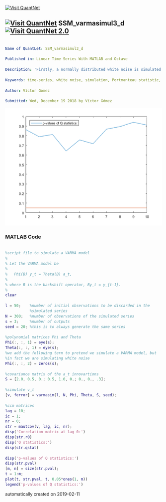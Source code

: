 [<img src="https://github.com/QuantLet/Styleguide-and-FAQ/blob/master/pictures/banner.png" width="888" alt="Visit QuantNet">](http://quantlet.de/)

## [<img src="https://github.com/QuantLet/Styleguide-and-FAQ/blob/master/pictures/qloqo.png" alt="Visit QuantNet">](http://quantlet.de/) **SSM_varmasimul3_d** [<img src="https://github.com/QuantLet/Styleguide-and-FAQ/blob/master/pictures/QN2.png" width="60" alt="Visit QuantNet 2.0">](http://quantlet.de/)

```yaml

Name of QuantLet: SSM_varmasimul3_d

Published in: Linear Time Series With MATLAB and Octave

Description: 'Firstly, a normally distributed white noise is simulated. Then, the Portmanteau statistic is computed for several lags.'

Keywords: time-series, white noise, simulation, Portmanteau statistic, p-values

Author: Víctor Gómez

Submitted: Wed, December 19 2018 by Víctor Gómez


```

![Picture1](qmst.png)

### MATLAB Code
```matlab

%script file to simulate a VARMA model
%
% Let the VARMA model be
%
%   Phi(B) y_t = Theta(B) a_t,
%
% where B is the backshift operator, By_t = y_{t-1}.
%
clear

l = 50;    %number of initial observations to be discarded in the
           %simulated series
N = 300;   %number of observations of the simulated series
s = 3;     %number of outputs
seed = 20; %this is to always generate the same series

%polynomial matrices Phi and Theta
Phi(:, :, 1) = eye(s);
Theta(:, :, 1) = eye(s);
%we add the following term to pretend we simulate a VARMA model, but
%in fact we are simulating white noise
Phi(:, :, 2) = zeros(s);

%covariance matrix of the a_t innovartions
S = [2.0, 0.5, 0.; 0.5, 1.0, 0.; 0., 0., .3];

%simulate v_t
[v, ferror] = varmasim(l, N, Phi, Theta, S, seed);

%ccm matrices
lag = 10;
ic = 1;
nr = 0;
str = mautcov(v, lag, ic, nr);
disp('Correlation matrix at lag 0:')
disp(str.r0)
disp('Q statistics:')
disp(str.qstat)

disp('p-values of Q statistics:')
disp(str.pval)
[m, n] = size(str.pval);
t = 1:m;
plot(t, str.pval, t, 0.05*ones(1, m))
legend('p-values of Q statistics:')

```

automatically created on 2019-02-11